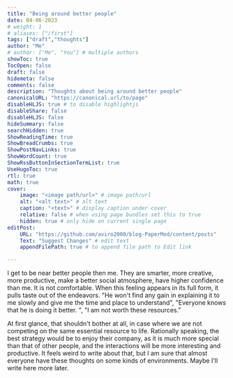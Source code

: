 ```yaml
---
title: "Being around better people"
date: 04-06-2023
# weight: 1
# aliases: ["/first"]
tags: ["draft","thoughts"]
author: "Me"
# author: ["Me", "You"] # multiple authors
showToc: true
TocOpen: false
draft: false
hidemeta: false
comments: false
description: "Thoughts about being around better people"
canonicalURL: "https://canonical.url/to/page"
disableHLJS: true # to disable highlightjs
disableShare: false
disableHLJS: false
hideSummary: false
searchHidden: true
ShowReadingTime: true
ShowBreadCrumbs: true
ShowPostNavLinks: true
ShowWordCount: true
ShowRssButtonInSectionTermList: true
UseHugoToc: true
rtl: true
math: true
cover:
    image: "<image path/url>" # image path/url
    alt: "<alt text>" # alt text
    caption: "<text>" # display caption under cover
    relative: false # when using page bundles set this to true
    hidden: true # only hide on current single page
editPost:
    URL: "https://github.com/aviro2000/blog-PaperMod/content/posts"
    Text: "Suggest Changes" # edit text
    appendFilePath: true # to append file path to Edit link

---
```

I get to be near better people then me. They are smarter, more creative, more productive, make a better social atmosphere, have higher confidence than me. It is not comfortable. When this feeling appears in its full form, it pulls taste out of the endeavors. "He won't find any gain in explaining it to me slowly and give me the time and place to understand", "Everyone knows that he is doing it better. ", "I am not worth these resources."

At first glance, that shouldn't bother at all, in case where we are not competing on the same essential resource to life. Rationally speaking, the best strategy would be to enjoy their company, as it is much more special than that of other people, and the interactions will be more interesting and productive. It feels weird to write about that, but I am sure that almost everyone have these thoughts on some kinds of environments. 
Maybe I'll write here more later.